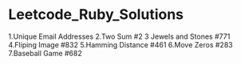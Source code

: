 # Leetcode_Ruby_Solutions
  1.Unique Email Addresses
  2.Two Sum #2
  3 Jewels and Stones #771
  4.Fliping Image #832
  5.Hamming Distance #461
  6.Move Zeros #283
  7.Baseball Game #682